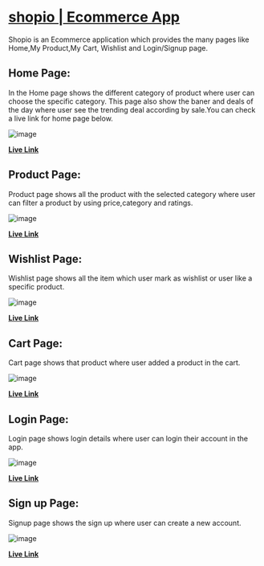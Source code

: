 # [shopio | Ecommerce App](https://shopio-store.netlify.app/)

Shopio is an Ecommerce application which provides the many pages like Home,My Product,My Cart, Wishlist and Login/Signup page.


## Home Page:

In the Home page shows the different category of product where user can choose the specific category. This page also show the baner and deals of the day where user see the trending deal according by sale.You can check a live link for home page below.

![image](https://user-images.githubusercontent.com/88363801/154840559-6441ebf7-ad77-45e8-96ba-0d3424816b3f.png)


**[Live Link](https://shopio-store.netlify.app/)**

## Product Page:

Product page shows all the product with the selected category where user can filter a product by using price,category and ratings.

![image](https://user-images.githubusercontent.com/88363801/154840581-e3be8376-d013-4229-bc85-4e539fa8a8a5.png)


**[Live Link](https://shopio-store.netlify.app/product-page/product.page)**


## Wishlist Page:

Wishlist page shows all the item which user mark as wishlist or user like a specific product.

![image](https://user-images.githubusercontent.com/88363801/154840770-abd6a75f-fcc8-4e52-8ce5-2910aa7b94fe.png)


**[Live Link](https://shopio-store.netlify.app/my-wishlist/wishlist)**

## Cart Page:

Cart page shows that product where user added a product in the cart.

![image](https://user-images.githubusercontent.com/88363801/154841135-64cd68c2-9012-412e-8e1c-43dba3b90b18.png)


**[Live Link](https://shopio-store.netlify.app/cart-management/cart)**

## Login Page:

Login page shows login details where user can login their account in the app.

![image](https://user-images.githubusercontent.com/88363801/154841411-6a5a6682-99eb-4131-aeb8-19b542be7a03.png)



**[Live Link](https://shopio-store.netlify.app/login/login)**

## Sign up Page:

Signup page shows the sign up where user can create a new account.

![image](https://user-images.githubusercontent.com/88363801/154841489-11ad7638-8469-440b-9f2b-96a0f8d8a541.png)


**[Live Link](https://shopio-store.netlify.app/signup-page/signup)**
